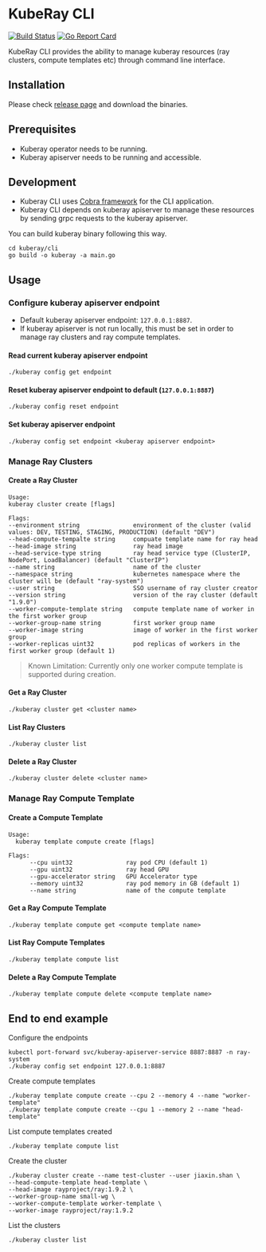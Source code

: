 # KubeRay CLI

[![Build Status](https://github.com/ray-project/kuberay/workflows/Go-build-and-test/badge.svg)](https://github.com/ray-project/kuberay/actions)
[![Go Report Card](https://goreportcard.com/badge/github.com/ray-project/kuberay)](https://goreportcard.com/report/github.com/ray-project/kuberay)

KubeRay CLI provides the ability to manage kuberay resources (ray clusters, compute templates etc) through command line interface.

## Installation

Please check [release page](https://github.com/ray-project/kuberay/releases) and download the binaries. 

## Prerequisites

- Kuberay operator needs to be running.
- Kuberay apiserver needs to be running and accessible.

## Development

- Kuberay CLI uses [Cobra framework](https://github.com/spf13/cobra) for the CLI application.
- Kuberay CLI depends on kuberay apiserver to manage these resources by sending grpc requests to the kuberay apiserver.

You can build kuberay binary following this way.

```
cd kuberay/cli
go build -o kuberay -a main.go
```

## Usage

### Configure kuberay apiserver endpoint

- Default kuberay apiserver endpoint: `127.0.0.1:8887`.
- If kuberay apiserver is not run locally, this must be set in order to manage ray clusters and ray compute templates.

#### Read current kuberay apiserver endpoint

`./kuberay config get endpoint`

#### Reset kuberay apiserver endpoint to default (`127.0.0.1:8887`)

`./kuberay config reset endpoint`

#### Set kuberay apiserver endpoint

`./kuberay config set endpoint <kuberay apiserver endpoint>`

### Manage Ray Clusters

#### Create a Ray Cluster

```
Usage:
kuberay cluster create [flags]

Flags:
--environment string               environment of the cluster (valid values: DEV, TESTING, STAGING, PRODUCTION) (default "DEV")
--head-compute-tempalte string     compuate template name for ray head
--head-image string                ray head image
--head-service-type string         ray head service type (ClusterIP, NodePort, LoadBalancer) (default "ClusterIP")
--name string                      name of the cluster
--namespace string                 kubernetes namespace where the cluster will be (default "ray-system")
--user string                      SSO username of ray cluster creator
--version string                   version of the ray cluster (default "1.9.0")
--worker-compute-template string   compute template name of worker in the first worker group
--worker-group-name string         first worker group name
--worker-image string              image of worker in the first worker group
--worker-replicas uint32           pod replicas of workers in the first worker group (default 1)
```

> Known Limitation: Currently only one worker compute template is supported during creation. 

#### Get a Ray Cluster

`./kuberay cluster get <cluster name>`

#### List Ray Clusters

`./kuberay cluster list`

#### Delete a Ray Cluster

`./kuberay cluster delete <cluster name>`

### Manage Ray Compute Template

#### Create a Compute Template
```
Usage:
  kuberay template compute create [flags]

Flags:
      --cpu uint32               ray pod CPU (default 1)
      --gpu uint32               ray head GPU
      --gpu-accelerator string   GPU Accelerator type
      --memory uint32            ray pod memory in GB (default 1)
      --name string              name of the compute template

```

#### Get a Ray Compute Template
`./kuberay template compute get <compute template name>`

#### List Ray Compute Templates
`./kuberay template compute list`

#### Delete a Ray Compute Template
`./kuberay template compute delete <compute template name>`

## End to end example

Configure the endpoints

```
kubectl port-forward svc/kuberay-apiserver-service 8887:8887 -n ray-system
./kuberay config set endpoint 127.0.0.1:8887
```

Create compute templates

```
./kuberay template compute create --cpu 2 --memory 4 --name "worker-template"
./kuberay template compute create --cpu 1 --memory 2 --name "head-template"
```

List compute templates created

```
./kuberay template compute list
```

Create the cluster

```
./kuberay cluster create --name test-cluster --user jiaxin.shan \
--head-compute-template head-template \
--head-image rayproject/ray:1.9.2 \
--worker-group-name small-wg \
--worker-compute-template worker-template \
--worker-image rayproject/ray:1.9.2
```

List the clusters

```
./kuberay cluster list
```